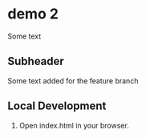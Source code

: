 # demo 2

Some text

## Subheader

Some text added for the feature branch


## Local Development

1. Open index.html in your browser.